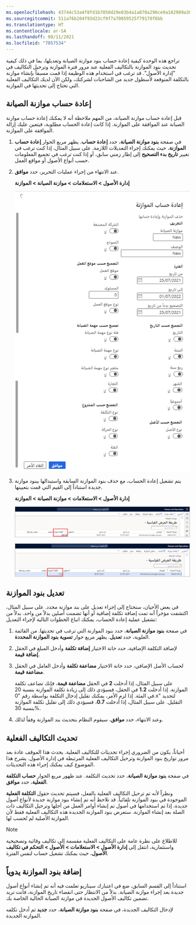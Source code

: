 ```yaml
---
ms.openlocfilehash: 43744c53a4f8fd1b7050d29e03b4a1a870a290ce9a102909a3096a6b167f985a
ms.sourcegitcommit: 511a76b204f93d23cf9f7a70059525f79170f6bb
ms.translationtype: HT
ms.contentlocale: ar-SA
ms.lasthandoff: 08/11/2021
ms.locfileid: "7057534"
---
```

تراجع هذه الوحدة كيفية إعادة حساب بنود موازنة الصيانة وتعديلها، بما في ذلك كيفية تحديث بنود الموازنة بالتكاليف الفعلية عند مرور فترة الموازنة وترحيل التكاليف في "إدارة الأصول". قد ترغب في استخدام هذه الوظيفة إذا قمت مسبقاً بإنشاء موازنة بالتكلفة المتوقعة لأسطول جديد من الشاحنات لشركتك، ولكن الآن لديك التكاليف الفعلية التي تحتاج إلى تحديثها في الموازنة. 

## <a name="recalculate-a-maintenance-budget"></a>إعادة حساب موازنة الصيانة
قبل إعادة حساب موازنة الصيانة، من المهم ملاحظة أنه لا يمكنك إعادة حساب موازنة الصيانة عند الموافقة على الموازنة. إذا كانت إعادة الحساب مطلوبة، فيتعين عليك إزالة الموافقة على الموازنة. 

1.  في صفحة **بنود موازنة الصيانة**، حدد **إعادة حساب**. يظهر مربع الحوار **إعادة حساب الموازنة**، حيث يمكنك إجراء التعديلات اللازمة. على سبيل المثال، إذا كنت ترغب في تغيير **تاريخ بدء التصحيح** إلى إطار زمني سابق، أو إذا كنت ترغب في تجميع المعلومات حسب أنواع الأصول أو مواقع العمل.
2.  عند الانتهاء من إجراء عمليات التحرير، حدد **موافق**.

    **إدارة الأصول > الاستعلامات > موازنة الصيانة > الموازنة**

    [![لقطة شاشة لمربع الحوار "إعادة حساب الموازنة".](../media/recalculate-budget-ss.png)](../media/recalculate-budget-ss.png#lightbox)
 
3.  يتم تشغيل إعادة الحساب، مع حذف بنود الموازنة السابقة واستبدالها ببنود موازنة جديدة استناداً إلى القيم التي قمت بتعيينها.
    
    **إدارة الأصول > الاستعلامات > موازنة الصيانة > الموازنة**

    [![لقطة شاشة لصفحة موازنات الصيانة توضح قيمة تكلفة الموازنة قبل إعادة الحساب.](../media/maintenance-budget-pre-recalculation-ssm.png)](../media/maintenance-budget-pre-recalculation-ssm.png#lightbox)
 
    [![لقطة شاشة لصفحة موازنات الصيانة توضح قيمة تكلفة الموازنة بعد إعادة الحساب.](../media/maintenance-budget-post-recalculation-ssm.png)](../media/maintenance-budget-post-recalculation-ssm.png#lightbox)
 

## <a name="adjust-budget-lines"></a>تعديل بنود الموازنة
في بعض الأحيان، ستحتاج إلى إجراء تعديل على بند موازنة محدد. على سبيل المثال، اكتشفت مؤخراً أنه تمت إضافة تكلفة إضافية أو أنها تضمنت أصلين بدلاً من واحد. بدلاً من تشغيل عملية إعادة الحساب، يمكنك اتباع الخطوات التالية لإجراء التعديل:

1.  في صفحة **بنود موازنة الصيانة**، حدد بنود الموازنة التي ترغب في تحديثها. من القائمة العلوية، حدد **تعديل**. يظهر مربع حوار **تسوية بنود الموازنة المحددة**.
2.  لإضافة التكلفة الإضافية، حدد خانة الاختيار **إضافة تكلفة** وأدخل المبلغ في الحقل **إضافة قيمة**.
3.  لحساب الأصل الإضافي، حدد خانة الاختيار **مضاعفة تكلفة** وأدخل العامل في الحقل **مضاعفة قيمة**.

    على سبيل المثال، إذا أدخلت **2** في الحقل **مضاعفة قيمة**، فإنك تضاعف تكلفة الموازنة. إذا أدخلت **1.2** في الحقل، فسيؤدي ذلك إلى زيادة تكلفة الموازنة بنسبة 20 في المئة. إذا لزم الأمر، يمكنك تقليل إدخال التكلفة بواسطة رقم "0.x" لتحديد التقليل. على سبيل المثال، إذا أدخلت **0.7**، فسيؤدي ذلك إلى تقليل تكلفة الموازنة بنسبة 30%.

4.  وعند الانتهاء، حدد **موافق**، سيقوم النظام بتحديث بند الموازنة وفقاً لذلك. 



## <a name="update-actual-costs"></a>تحديث التكاليف الفعلية
أحياناً، يكون من الضروري إجراء تحديثات للتكاليف الفعلية. يحدث هذا الموقف عادة بعد مرور تواريخ بنود الموازنة وترحيل التكاليف الفعلية المرتبطة في إدارة الأصول. يشرح هذا الموضوع كيف يمكنك إجراء هذه التحديثات.

في صفحة **بنود موازنة الصيانة**، حدد تحديث التكلفة. عند ظهور مربع الحوار **حساب التكلفة الفعلية**، حدد **موافق**.

ونظراً لأنه تم ترحيل التكاليف الفعلية بالفعل، فسيتم تحديث حقول **التكلفة الفعلية** الموجودة في بنود الموازنة تلقائياً. قد تلاحظ أنه تم إنشاء بنود موازنة جديدة لأنواع أصول جديدة، إذا تم استخدامها في أصول تم إنشاء أوامر العمل من أجلها وترحيل التكاليف ذات الصلة بعد إنشاء الموازنة. ستعرض بنود الموازنة الجديدة هذه التكاليف الفعلية فقط لأن الموازنة الأصلية لم تُحسب لها.

> [!NOTE]
> للاطلاع على نظرة عامة على التكاليف الفعلية مقسمة إلى تكاليف وقائية وتصحيحية واستثمارية، انتقل إلى **إدارة الأصول > الاستعلامات > الأصول > التحكم في تكاليف الأصول**، حيث يمكنك تشغيل حساب لنفس الفترة.

## <a name="add-budget-lines-manually"></a>إضافة بنود الموازنة يدوياً
استناداً إلى القسم السابق، ضع في اعتبارك سيناريو تعلمت فيه أنه تم إنشاء أنواع أصول جديدة بعد إجراء موازنة الصيانة. بدلاً من الانتظار حتى انقضاء تاريخ الموازنة، فأنت تريد تضمين تكاليف الأصول الجديدة في موازنة الصيانة الحالية الخاصة بك. 

لإدخال التكاليف الجديدة، في صفحة **بنود موازنة الصيانة**، حدد **جديد** ثم أدخل تكلفه الموازنة الجديدة.

